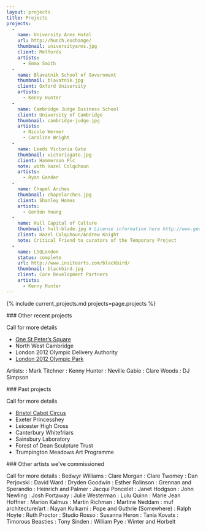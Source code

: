 ```yaml
---
layout: projects
title: Projects
projects:
  -
    name: University Arms Hotel
    url: http://hunch.exchange/
    thumbnail: universityarms.jpg
    client: Melfords
    artists:
      - Emma Smith
  -
    name: Blavatnik School of Government
    thumbnail: blavatnik.jpg
    client: Oxford University
    artists:
      - Kenny Hunter
  -
    name: Cambridge Judge Business School
    client: University of Cambridge
    thumbnail: cambridge-judge.jpg
    artists:
      - Nicole Wermer
      - Caroline Wright
  -
    name: Leeds Victoria Gate
    thumbnail: victoriagate.jpg
    client: Hammerson Plc
    note: with Hazel Colquhoun
    artists:
      - Ryan Gander
  -
    name: Chapel Arches
    thumbnail: chapelarches.jpg
    client: Shanley Homes
    artists:
      - Gordon Young
  -
    name: Hull Capital of Culture
    thumbnail: hull-blade.jpg # License information here http://www.geograph.org.uk/more.php?id=5248713
    client: Hazel Colquhoun/Andrew Knight
    note: Critical Friend to curators of the Temporary Project
  -
    name: LSQLondon
    status: complete
    url: http://www.insitearts.com/blackbird/
    thumbnail: blackbird.jpg
    client: Core Development Partners
    artists:
      - Kenny Hunter
---
```


{% include current_projects.md projects=page.projects %}

<div class="project complete" markdown="1">
### Other recent projects

Call for more details

* [One St Peter’s Square](/live-the-life-you-imagine)
* North West Cambridge
* London 2012 Olympic Delivery Authority
* [London 2012 Olympic Park](/olympic-park)

Artists:
: Mark Titchner
: Kenny Hunter
: Neville Gabie
: Clare Woods
: DJ Simpson
</div>

<div class="project complete" markdown="1">
### Past projects

Call for more details

* [Bristol Cabot Circus](/cabotcircus)
* Exeter Princesshey
* Leicester High Cross
* Canterbury Whitefriars
* Sainsbury Laboratory
* Forest of Dean Sculpture Trust
* Trumpington Meadows Art Programme
</div>

<div class="project complete" markdown="1">
### Other artists we've commissioned

Call for more details
: Bedwyr Williams
: Clare Morgan
: Clare Twomey
: Dan Perjovski
: David Ward
: Dryden Goodwin
: Esther Rolinson
: Grennan and Sperandio
: Heinrich and Palmer
: Jacqui Poncelet
: Janet Hodgson
: John Newling
: Josh Portaway
: Julie Westerman
: Lulu Quinn
: Marie Jean Hoffner
: Marion Kalmus
: Martin Richman
: Martine Neddam
: muf architecture/art
: Nayan Kulkarni
: Pope and Guthrie (Somewhere)
: Ralph Hoyte
: Ruth Proctor
: Studio Rosso
: Susanna Heron
: Tania Kovats
: Timorous Beasties
: Tony Sinden
: William Pye
: Winter and Horbelt
</div>
